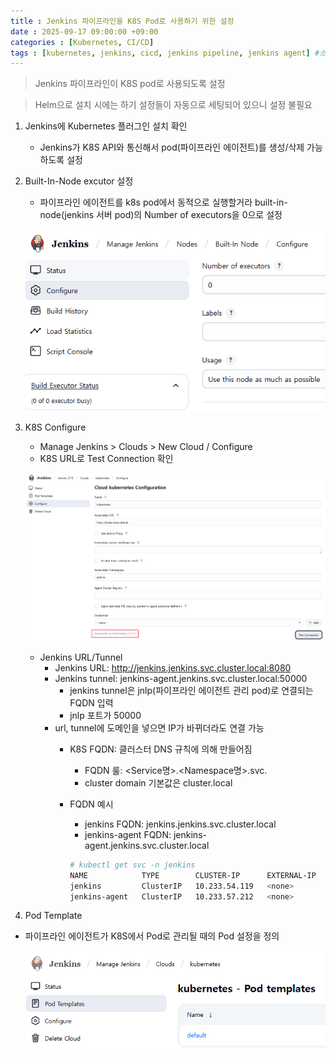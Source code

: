 ```yaml
---
title : Jenkins 파이프라인을 K8S Pod로 사용하기 위한 설정
date : 2025-09-17 09:00:00 +09:00
categories : [Kubernetes, CI/CD]
tags : [kubernetes, jenkins, cicd, jenkins pipeline, jenkins agent] #소문자만 가능
---
```


> Jenkins 파이프라인이 K8S pod로 사용되도록 설정
> 

> Helm으로 설치 시에는 하기 설정들이 자동으로 세팅되어 있으니 설정 불필요
> 
1. Jenkins에 Kubernetes 플러그인 설치 확인
    - Jenkins가 K8S API와 통신해서 pod(파이프라인 에이전트)를 생성/삭제 가능하도록 설정
2. Built-In-Node excutor 설정
    - 파이프라인 에이전트를 k8s pod에서 동적으로 실행할거라 built-in-node(jenkins 서버 pod)의 Number of executors을 0으로 설정
    
    ![JenkinsK8SPipelineAgent1.png](/assets/img/kubernetes/JenkinsK8SPipelineAgent1.png)
    
3. K8S Configure
    - Manage Jenkins > Clouds > New Cloud / Configure
    - K8S URL로 Test Connection 확인
    
    ![JenkinsK8SPipelineAgent2.png](/assets/img/kubernetes/JenkinsK8SPipelineAgent2.png)
    
    - Jenkins URL/Tunnel
        - Jenkins URL: http://jenkins.jenkins.svc.cluster.local:8080
        - Jenkins tunnel: jenkins-agent.jenkins.svc.cluster.local:50000
            - jenkins tunnel은 jnlp(파이프라인 에이전트 관리 pod)로 연결되는 FQDN 입력
            - jnlp 포트가 50000
        - url, tunnel에 도메인을 넣으면 IP가 바뀌더라도 연결 가능
            - K8S FQDN: 클러스터 DNS 규칙에 의해 만들어짐
                - FQDN 룰: <Service명>.<Namespace명>.svc.<cluster domain>
                - cluster domain 기본값은 cluster.local
            - FQDN 예시
                - jenkins FQDN: jenkins.jenkins.svc.cluster.local
                - jenkins-agent FQDN: jenkins-agent.jenkins.svc.cluster.local
                
                ```bash
                # kubectl get svc -n jenkins
                NAME            TYPE        CLUSTER-IP      EXTERNAL-IP   PORT(S)     AGE
                jenkins         ClusterIP   10.233.54.119   <none>        8080/TCP    11d
                jenkins-agent   ClusterIP   10.233.57.212   <none>        50000/TCP   11d
                ```
                

4. Pod Template

- 파이프라인 에이전트가 K8S에서 Pod로 관리될 때의 Pod 설정을 정의

    ![JenkinsK8SPipelineAgent3.png](/assets/img/kubernetes/JenkinsK8SPipelineAgent3.png)

